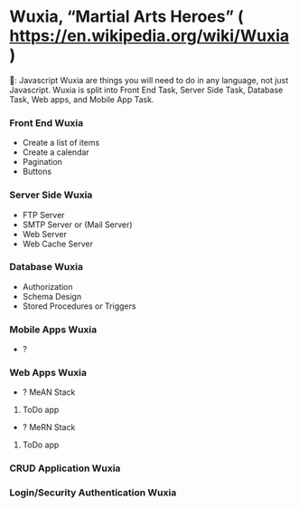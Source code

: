 # Wuxia, “Martial Arts Heroes” ( https://en.wikipedia.org/wiki/Wuxia )
:notebook:: Javascript Wuxia are things you will need to do in any language, not just Javascript. Wuxia is split into Front End Task, Server Side Task, Database Task, Web apps, and Mobile App Task.

### Front End Wuxia
- Create a list of items
- Create a calendar
- Pagination
- Buttons
### Server Side Wuxia
- FTP Server
- SMTP Server or (Mail Server)
- Web Server
- Web Cache Server
### Database Wuxia
- Authorization
- Schema Design
- Stored Procedures or Triggers
### Mobile Apps Wuxia
- ?
### Web Apps Wuxia
- ? MeAN Stack
1. ToDo app
- ? MeRN Stack
1. ToDo app

### CRUD Application Wuxia

### Login/Security Authentication Wuxia
